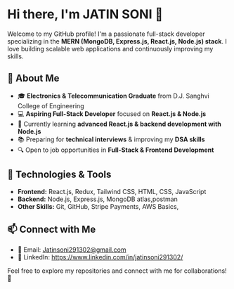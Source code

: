 # Hi there, I'm JATIN SONI 👋

Welcome to my GitHub profile! I'm a passionate full-stack developer specializing in the **MERN (MongoDB, Express.js, React.js, Node.js) stack**. I love building scalable web applications and continuously improving my skills.

## 🚀 About Me
- 🎓 **Electronics & Telecommunication Graduate** from D.J. Sanghvi College of Engineering
- 💻 **Aspiring Full-Stack Developer** focused on **React.js & Node.js**
- 🌱 Currently learning **advanced React.js & backend development with Node.js**
- 📚 Preparing for **technical interviews** & improving my **DSA skills**
- 🔍 Open to job opportunities in **Full-Stack & Frontend Development**

## 🔧 Technologies & Tools
- **Frontend:** React.js, Redux, Tailwind CSS, HTML, CSS, JavaScript
- **Backend:** Node.js, Express.js, MongoDB atlas,postman
- **Other Skills:** Git, GitHub, Stripe Payments, AWS Basics,

## 📫 Connect with Me
- 📧 Email: Jatinsoni291302@gmail.com
- 🔗 LinkedIn: https://www.linkedin.com/in/jatinsoni291302/

Feel free to explore my repositories and connect with me for collaborations! 🚀
